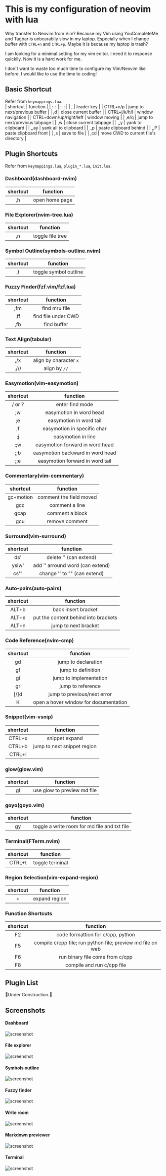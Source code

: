 # This is my configuration of neovim with lua
Why transfer to Neovim from Vim? Because my Vim using YouCompleteMe and Tagbar
is unbearablly slow in my laptop. Especially when I change buffer with `CTRL+n`
and `CTRL+p`. Maybe it is because my laptop is trash?

I am looking for a minimal setting for my vim editor. I need it to response
quicklly. Now it is a hard work for me.

I don't want to waste too much time to configure my Vim/Neovim like before. I
would like to use the time to coding!

## Basic Shortcut
Refer from `keymappings.lua`.  
| shortcut                | function                             |
| :-:                     | :-:                                  |
| ,                       | leader key                           |
| CTRL+n/p                | jump to next/previous buffer         |
| ,d                      | close current buffer                 |
| CTRL+j/k/h/l            | window navigation                    |
| CTRL+down/up/right/left | window moving                        |
| ,e/q                    | jump to next/previous tabpage        |
| ,w                      | close current tabpage                |
| ,,y                     | yank to clipboard                    |
| ,,ay                    | yank all to clipboard                |
| ,,p                     | paste clipboard behind               |
| ,,P                     | paste clipboard front                |
| ,s                      | save to file                         |
| ,cd                     | move CWD to current file's directory |

## Plugin Shortcuts
Refer from `keymappings.lua`, `plugin_*.lua`, `init.lua`.  

### Dashboard(dashboard-nvim)
| shortcut | function       |
| :-:      | :-:            |
| ,h       | open home page |
### File Explorer(nvim-tree.lua)
| shortcut | function         |
| :-:      | :-:              |
| ,n       | toggle file tree |
### Symbol Outline(symbols-outline.nvim)
| shortcut | function              |
| :-:      | :-:                   |
| ,t       | toggle symbol outline |
### Fuzzy Finder(fzf.vim/fzf.lua)
| shortcut | function            |
| :-:      | :-:                 |
| ,fm      | find mru file       |
| ,ff      | find file under CWD |
| ,fb      | find buffer         |
### Text Align(tabular)
| shortcut | function               |
| :-:      | :-:                    |
| ,/x      | align by character `x` |
| ,///     | align by `//`          |
### Easymotion(vim-easymotion)
| shortcut | function                         |
| :-:      | :-:                              |
| / or ?   | enter find mode                  |
| ;w       | easymotion in word head          |
| ;e       | easymotion in word tail          |
| ;f       | easymotion in specific char      |
| ;j       | easymotion in line               |
| ;;w      | easymotion forward in word head  |
| ;;b      | easymotion backward in word head |
| ;;e      | easymotion forward in word tail  |
### Commentary(vim-commentary)
| shortcut  | function                |
| :-:       | :-:                     |
| gc+motion | comment the field moved |
| gcc       | comment a line          |
| gcap      | comment a block         |
| gcu       | remove comment          |
### Surround(vim-surround)
| shortcut | function                         |
| :-:      | :-:                              |
| ds'      | delete '' (can extend)           |
| ysiw'    | add '' arround word (can extend) |
| cs'"     | change '' to "" (can extend)     |
### Auto-pairs(auto-pairs)
| shortcut | function                             |
| :-:      | :-:                                  |
| ALT+b    | back insert bracket                  |
| ALT+e    | put the content behind into brackets |
| ALT+n    | jump to next bracket                 |
### Code Reference(nvim-cmp)
| shortcut | function                              |
| :-:      | :-:                                   |
| gd       | jump to declaration                   |
| gf       | jump to definition                    |
| gi       | jump to implementation                |
| gr       | jump to reference                     |
| [/]d     | jump to previous/next error           |
| K        | open a hover window for documentation |
### Snippet(vim-vsnip)
| shortcut | function                    |
| :-:      | :-:                         |
| CTRL+x   | snippet expand              |
| CTRL+b   | jump to next snippet region |
| CTRL+l   | <unknown>                   |
### glow(glow.vim)
| shortcut | function                    |
| :-:      | :-:                         |
| gl       | use glow to preview md file |
### goyo(goyo.vim) 
| shortcut | function                                     |
| :-:      | :-:                                          |
| gy       | toggle a write room for md file and txt file |
### Terminal(FTerm.nvim)
| shortcut | function        |
| :-:      | :-:             |
| CTRL+\\  | toggle terminal |
### Region Selection(vim-expand-region)
| shortcut | function      |
| :-:      | :-:           |
| +        | expand region |
### Function Shortcuts
| shortcut | function                                                    |
| :-:      | :-:                                                         |
| F2       | code formattion for c/cpp, python                           |
| F5       | compile c/cpp file; run python file; preview md file on web |
| F6       | run binary file come from c/cpp                             |
| F8       | compile and run c/cpp file                                  |

## Plugin List
🚧Under Construction.🚧

## Screenshots
#### Dashboard
![screenshot](https://github.com/Mengbys/nvim/blob/main/images/1.png)
#### File explorer
![screenshot](https://github.com/Mengbys/nvim/blob/main/images/2.png)
#### Symbols outline
![screenshot](https://github.com/Mengbys/nvim/blob/main/images/3.png)
#### Fuzzy finder
![screenshot](https://github.com/Mengbys/nvim/blob/main/images/4.png)
#### Write room
![screenshot](https://github.com/Mengbys/nvim/blob/main/images/5.png)
#### Markdown previewer
![screenshot](https://github.com/Mengbys/nvim/blob/main/images/6.png)
#### Terminal
![screenshot](https://github.com/Mengbys/nvim/blob/main/images/7.png)
